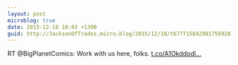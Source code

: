 ```yaml
---
layout: post
microblog: true
date: 2015-12-18 18:03 +1300
guid: http://JacksonOfTrades.micro.blog/2015/12/18/t677715842981756928.html
---
```

RT @BigPlanetComics: Work with us here, folks. [t.co/A1OkddodI...](https://t.co/A1OkddodIl)
